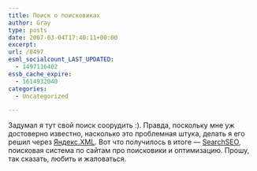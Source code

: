 ```yaml
---
title: Поиск о поисковиках
author: Gray
type: posts
date: 2007-03-04T17:40:11+00:00
excerpt:
url: /8497
esml_socialcount_LAST_UPDATED:
  - 1497116402
essb_cache_expire:
  - 1614932040
categories:
  - Uncategorized

---
```








Задумал я тут свой поиск соорудить :). Правда, поскольку мне уж достоверно известно, насколько это проблемная штука, делать я его решил через <a href="http://xml.yandex.ru/" target="_blank">Яндекс.XML</a>. Вот что получилось в итоге &#8212; <a href="http://www.searchseo.ru/" target="_blank">SearchSEO</a>, поисковая система по сайтам про поисковики и оптимизацию. Прошу, так сказать, любить и жаловаться.